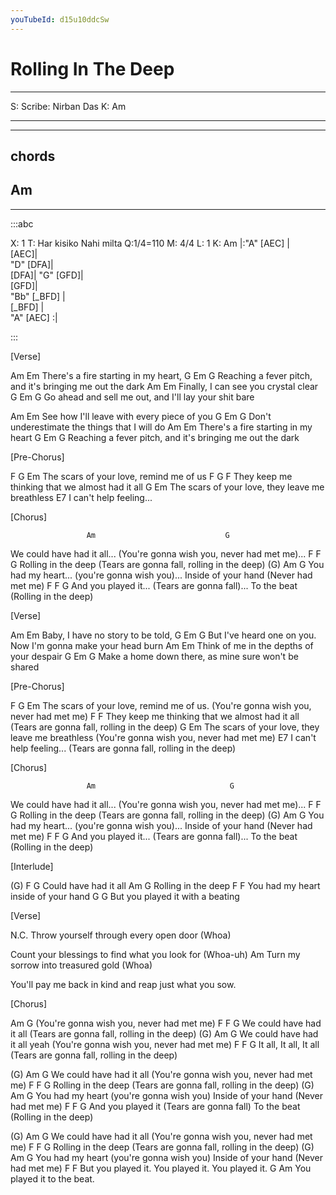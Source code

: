 ```yaml
---
youTubeId: d15u10ddcSw
---
```


# Rolling In The Deep


---
S: Scribe: Nirban Das
K: Am

---

---
## chords
##   Am

---

:::abc

X: 1
T: Har kisiko Nahi milta
Q:1/4=110
M: 4/4
L: 1
K: Am
|:"A" [AEC] |\
     [AEC]|\
    "D" [DFA]|\
    [DFA]|
"G" [GFD]|\
    [GFD]|\
    "Bb" [_BFD] |\
    [_BFD] |\
    "A" [AEC] :|


:::



 
 
[Verse]
 
Am             Em
There's a fire starting in my heart,
G                                Em                       G
Reaching a fever pitch, and it's bringing me out the dark
Am             Em
Finally, I can see you crystal clear
G                              Em                     G
Go ahead and sell me out, and I'll lay your shit bare
 
Am                      Em
See how I'll leave with every piece of you
G                       Em                    G
Don't underestimate the things that I will do
Am             Em
There's a fire starting in my heart
G                                Em                       G
Reaching a fever pitch, and it's bringing me out the dark
 
 
[Pre-Chorus]
 
F               G                    Em
   The scars of your love, remind me of us
             F                           G  F
They keep me thinking that we almost had it all
             G                        Em
The scars of your love, they leave me breathless
             E7
I can't help feeling...
 
 
[Chorus]
 
                     Am                             G
We could have had it all... (You're gonna wish you, never had met me)...
               F                           F              G
Rolling in the deep (Tears are gonna fall, rolling in the deep)
    (G)                                          Am            G
You had my heart... (you're gonna wish you)... Inside of your hand (Never had met me)
           F                                           F                   G
And you played it... (Tears are gonna fall)... To the beat (Rolling in the deep)
 
 
[Verse]
 
Am              Em
Baby, I have no story to be told,
    G                              Em                        G
But I've heard one on you. Now I'm gonna make your head burn
Am                 Em
Think of me in the depths of your despair
G                          Em                        G
Make a home down there, as mine sure won't be shared
 
 
[Pre-Chorus]
 
F               G                    Em
   The scars of your love, remind me of us. (You're gonna wish you, never had met me)
             F                              F
They keep me thinking that we almost had it all (Tears are gonna fall, rolling in the deep)
             G                        Em
The scars of your love, they leave me breathless (You're gonna wish you, never had met me)
             E7
I can't help feeling... (Tears are gonna fall, rolling in the deep)
 
 
[Chorus]
 
                     Am                              G
We could have had it all...  (You're gonna wish you, never had met me)...
               F                           F              G
Rolling in the deep (Tears are gonna fall, rolling in the deep)
    (G)                                          Am            G
You had my heart... (you're gonna wish you)... Inside of your hand (Never had met me)
           F                                           F                   G
And you played it... (Tears are gonna fall)... To the beat (Rolling in the deep)
 
 
[Interlude]
 
(G)               F     G
Could have had it all
               Am     G
Rolling in the deep
                   F             F
You had my heart inside of your hand
           G                  G
But you played it    with a beating
 
 
[Verse]
 
N.C.
Throw yourself through every open door (Whoa)
 
Count your blessings to find what you look for (Whoa-uh)
Am
Turn my sorrow into treasured gold (Whoa)
 
You'll pay me back in kind and reap just what you sow.
 
 
[Chorus]
 
 Am                     G
(You're gonna wish you, never had met me)
                     F                          F              G
We could have had it all (Tears are gonna fall, rolling in the deep)
   (G)               Am                               G
We could have had it all yeah (You're gonna wish you, never had met me)
   F                   F                                         G
It all,   It all,   It all (Tears are gonna fall, rolling in the deep)
 
   (G)               Am                          G
We could have had it all (You're gonna wish you, never had met me)
               F                           F              G
Rolling in the deep (Tears are gonna fall, rolling in the deep)
    (G)                                    Am            G
You had my heart (you're gonna wish you) Inside of your hand (Never had met me)
           F                                     F                   G
And you played it (Tears are gonna fall) To the beat (Rolling in the deep)
 
   (G)               Am                          G
We could have had it all (You're gonna wish you, never had met me)
               F                           F              G
Rolling in the deep (Tears are gonna fall, rolling in the deep)
    (G)                                    Am            G
You had my heart (you're gonna wish you) Inside of your hand (Never had met me)
           F                             F
But you played it. You played it. You played it.
       G             Am
You played it to the beat.


